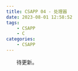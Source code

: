```yaml
---
title: CSAPP 04 - 处理器
date: 2023-08-01 12:58:52
tags:
    - CSAPP
    - C
categories:
    - CSAPP
---
```


&emsp;&emsp;待更新。

<!-- more -->

